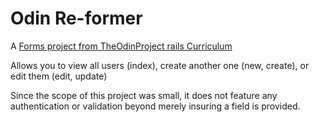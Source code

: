 # Odin Re-former

A [Forms project from TheOdinProject rails Curriculum](https://www.theodinproject.com/lessons/ruby-on-rails-forms)

Allows you to view all users (index), create another one (new, create), or edit them (edit, update)

Since the scope of this project was small, it does not feature any authentication or validation beyond merely insuring 
a field is provided.